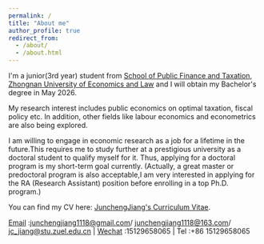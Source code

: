 ```yaml
---
permalink: /
title: "About me"
author_profile: true
redirect_from: 
  - /about/
  - /about.html
---
```


I'm a junior(3rd year) student from [School of Public Finance and Taxation](https://csxy.zuel.edu.cn/), [Zhongnan University of Economics and Law](https://english.zuel.edu.cn/) and I will obtain my Bachelor's degree in May 2026. 

My research interest includes public economics on optimal taxation, fiscal policy etc. In addition, other fields like labour economics and econometrics are also being explored.

I am willing to engage in economic research as a job for a lifetime in the future.This requires me to study further at a prestigious university as a doctoral student to qualify myself for it. Thus, applying for a doctoral program is my short-term goal currently. (Actually, a great master or predoctoral program is also acceptable,I am very interested in applying for the RA (Research Assistant) position before enrolling in a top Ph.D. program.)
  
 You can find my CV here: [JunchengJiang's Curriculum Vitae](../).

 [Email](mailto:junchengjiang1118@gmail.com) :junchengjiang1118@gmail.com/ junchengjiang1118@163.com/ jc_jiang@stu.zuel.edu.cn | [Wechat](../images/vx.png) :15129658065 | Tel :+86 15129658065
